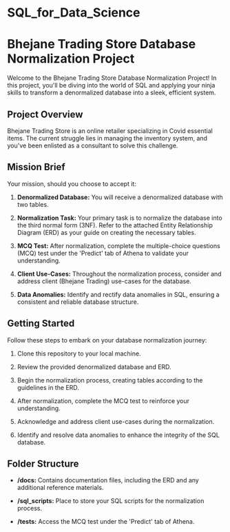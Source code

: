 # SQL_for_Data_Science

# Bhejane Trading Store Database Normalization Project

Welcome to the Bhejane Trading Store Database Normalization Project! In this project, you'll be diving into the world of SQL and applying your ninja skills to transform a denormalized database into a sleek, efficient system.

## Project Overview

Bhejane Trading Store is an online retailer specializing in Covid essential items. The current struggle lies in managing the inventory system, and you've been enlisted as a consultant to solve this challenge.

## Mission Brief

Your mission, should you choose to accept it:

1. **Denormalized Database:** You will receive a denormalized database with two tables.
   
2. **Normalization Task:** Your primary task is to normalize the database into the third normal form (3NF). Refer to the attached Entity Relationship Diagram (ERD) as your guide on creating the necessary tables.

3. **MCQ Test:** After normalization, complete the multiple-choice questions (MCQ) test under the 'Predict' tab of Athena to validate your understanding.

4. **Client Use-Cases:** Throughout the normalization process, consider and address client (Bhejane Trading) use-cases for the database.

5. **Data Anomalies:** Identify and rectify data anomalies in SQL, ensuring a consistent and reliable database structure.

## Getting Started

Follow these steps to embark on your database normalization journey:

1. Clone this repository to your local machine.
   
2. Review the provided denormalized database and ERD.

3. Begin the normalization process, creating tables according to the guidelines in the ERD.

4. After normalization, complete the MCQ test to reinforce your understanding.

5. Acknowledge and address client use-cases during the normalization.

6. Identify and resolve data anomalies to enhance the integrity of the SQL database.

## Folder Structure

- **/docs:** Contains documentation files, including the ERD and any additional reference materials.

- **/sql_scripts:** Place to store your SQL scripts for the normalization process.

- **/tests:** Access the MCQ test under the 'Predict' tab of Athena.

